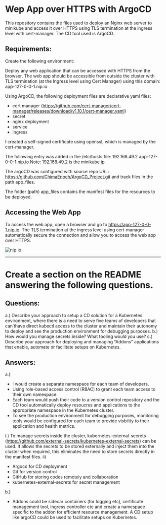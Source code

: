 # Wep App over HTTPS with ArgoCD

This repository contains the files used to deploy an Nginx web server to minikube and access it over HTTPS using TLS termination at the ingress level with cert-manager. The CD tool used is ArgoCD.


## Requirements:

Create the following environment:

Deploy any web application that can be accessed with HTTPS from the browser. The web app should be accessible from outside the cluster with TLS termination (at the Ingress level using Cert Manager) using this domain: app-127-0-0-1.nip.io

Using ArgoCD, the following deployment files are declarative yaml files:

- cert manager (https://github.com/cert-manager/cert-manager/releases/download/v1.10.1/cert-manager.yaml)
- secret
- nginx deployment
- service
- ingress



I created a self-signed certificate using openssl, which is managed by the cert-manager. 

The following entry was added in the /etc/hosts file: 192.168.49.2    app-127-0-0-1.nip.io
Note: 192.168.49.2 is the minikube ip

The argoCD was configured with source repo URL: https://github.com/ChimaEnoch/ArgoCD_Project.git and track files in the path app_files.

The folder (path) app_files contains the manifest files for the resources to be deployed.

## Accessing the Web App
To access the web app, open a browser and go to https://app-127-0-0-1.nip.io. The TLS termination at the ingress level using cert-manager automatically secure the connection and allow you to access the web app over HTTPS.


![nip io](https://user-images.githubusercontent.com/113892424/215744167-19f2aa17-80fc-4c1f-a872-2e97dd069e9b.PNG)

----------------------------------------------------------------------------------------------------------------------------

# Create a section on the README answering the following questions.

## Questions:
a.) Describe your approach to setup a CD solution for a Kubernetes environment, where there is a need to serve five teams of developers that can’thave direct kubectl access to the cluster and maintain their autonomy to deploy and see the production environment for debugging purposes.
b.) How would you manage secrets inside? What tooling would you use?
c.) Describe your approach for deploying and managing “Addons” applications that enable, automate or facilitate setups on Kubernetes.

## Answers:
a.) 
- I would create a separate namespace for each team of developers.
- Using role-based access control (RBAC) to grant each team access to their own namespace.
- Each team would push their code to a version control repository and the CD tool automatically deploy resoucres and applications to the appropriate namespace in the Kubernetes cluster. 
- To see the production environment for debugging purposes, monitoring tools would be configured for each team to provide visbility to their application and health metrics.



i.) To manage secrets inside the cluster, kubernetes-external-secrets (https://github.com/external-secrets/kubernetes-external-secrets) can be used. It allows the secrets to be stored externally and inject them into the cluster when required, this eliminates the need to store secrets directly in the manifest files. 
ii) 
- Argocd for CD deployment
- Git for version control
- GitHub for storing codes remotely and collaboration
- kubernetes-external-secrets for secret management 

b.) 
- Addons could be sidecar containers (for logging etc), certificate management tool, ingress controller etc and create a namespace specific to the addon for efficient resource management. A CD setup like argoCD could be used to facilitate setups on Kubernetes.




